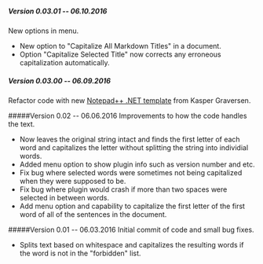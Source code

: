 ##### Version 0.03.01 -- 06.10.2016
New options in menu.
* New option to "Capitalize All Markdown Titles" in a document.
* Option "Capitalize Selected Title" now corrects any erroneous capitalization automatically.

##### Version 0.03.00 -- 06.09.2016
Refactor code with new [Notepad++ .NET template](https://github.com/kbilsted/NotepadPlusPlusPluginPack.Net/releases "Notepad++ .NET template") from Kasper Graversen.

#####Version 0.02 -- 06.06.2016
Improvements to how the code handles the text.

* Now leaves the original string intact and finds the first letter of each word and capitalizes the letter without splitting the string into individial words.
* Added menu option to show plugin info such as version number and etc.
* Fix bug where selected words were sometimes not being capitalized when they were supposed to be.
* Fix bug where plugin would crash if more than two spaces were selected in between words.
* Add menu option and capability to capitalize the first letter of the first word of all of the sentences in the document.

#####Version 0.01 -- 06.03.2016
Initial commit of code and small bug fixes.

* Splits text based on whitespace and capitalizes the resulting words if the word is not in the "forbidden" list.
